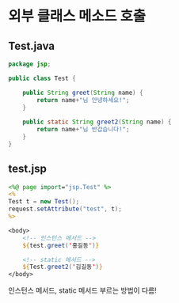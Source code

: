 # 외부 클래스 메소드 호출

## Test.java

```java
package jsp;

public class Test {

	public String greet(String name) {
		return name+"님 안녕하세요!";
	}
	
	public static String greet2(String name) {
		return name+"님 반갑습니다!";
	}
}

```



## test.jsp

```jsp
<%@ page import="jsp.Test" %>
<%
Test t = new Test();
request.setAttribute("test", t);
%>

<body>
	<!-- 인스턴스 메서드 -->
	${test.greet('홍길동')}

	<!-- static 메서드 -->
	${Test.greet2('김길동')}
</body>
```



인스턴스 메서드,  static 메서드 부르는 방법이 다름!